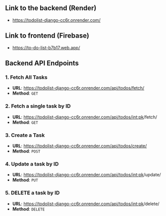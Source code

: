 ## Link to the backend (Render)
- https://todolist-django-cc6r.onrender.com/

## Link to frontend (Firebase)
- https://to-do-list-b7b17.web.app/


## Backend API Endpoints

### 1. Fetch All Tasks
- **URL**: https://todolist-django-cc6r.onrender.com/api/todos/fetch/
- **Method**: `GET`

### 2. Fetch a single task by ID
- **URL**: https://todolist-django-cc6r.onrender.com/api/todos/<int:pk>/fetch/
- **Method**: `GET`

### 3. Create a Task
- **URL**: https://todolist-django-cc6r.onrender.com/api/todos/create/
- **Method**: `POST`

### 4. Update a task by ID
- **URL**: https://todolist-django-cc6r.onrender.com/api/todos/<int:pk>/update/
- **Method**: `PUT`

### 5. DELETE a task by ID
- **URL**: https://todolist-django-cc6r.onrender.com/api/todos/<int:pk>/delete/
- **Method**: `DELETE`
